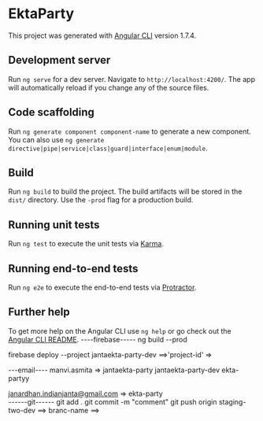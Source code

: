# EktaParty

This project was generated with [Angular CLI](https://github.com/angular/angular-cli) version 1.7.4.

## Development server

Run `ng serve` for a dev server. Navigate to `http://localhost:4200/`. The app will automatically reload if you change any of the source files.

## Code scaffolding

Run `ng generate component component-name` to generate a new component. You can also use `ng generate directive|pipe|service|class|guard|interface|enum|module`.

## Build

Run `ng build` to build the project. The build artifacts will be stored in the `dist/` directory. Use the `-prod` flag for a production build.

## Running unit tests

Run `ng test` to execute the unit tests via [Karma](https://karma-runner.github.io).

## Running end-to-end tests

Run `ng e2e` to execute the end-to-end tests via [Protractor](http://www.protractortest.org/).

## Further help

To get more help on the Angular CLI use `ng help` or go check out the [Angular CLI README](https://github.com/angular/angular-cli/blob/master/README.md).
----firebase-----
ng build --prod

firebase deploy --project  jantaekta-party-dev ==>'project-id' =>

---email----
manvi.asmita => jantaekta-party
                jantaekta-party-dev
                ekta-partyy

janardhan.indianjanta@gmail.com  => ekta-party                
------git------
git add .
git commit -m "comment"
git push origin staging-two-dev ==>   branc-name ==> 
